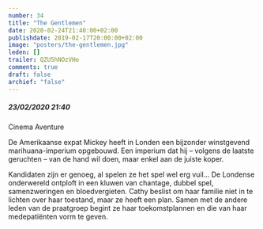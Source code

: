 ```yaml
---
number: 34
title: "The Gentlemen"
date: 2020-02-24T21:40:00+02:00
publishdate: 2019-02-17T20:00:00+02:00
image: "posters/the-gentlemen.jpg"
leden: []
trailer: QZU5hNOzVHo
comments: true
draft: false
archief: "false"
---
```


##### 23/02/2020 21:40

Cinema Aventure

De Amerikaanse expat Mickey heeft in Londen een bijzonder
winstgevend marihuana-imperium opgebouwd. Een imperium dat hij – volgens de
laatste geruchten – van de hand wil doen, maar enkel aan de juiste koper.
<!--more-->
Kandidaten zijn er genoeg, al spelen ze het spel wel erg vuil... De Londense
onderwereld ontploft in een kluwen van chantage, dubbel spel, samenzweringen
en bloedvergieten.
Cathy beslist om haar familie niet in te lichten over haar toestand,
maar ze heeft een plan. Samen met de andere leden van de praatgroep
begint ze haar toekomstplannen en die van haar medepatiënten vorm te geven.
